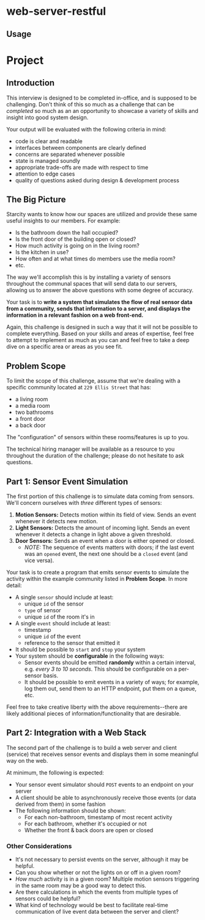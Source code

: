 # web-server-restful

## Usage

# Project

## Introduction

This interview is designed to be completed in-office, and is supposed to be
challenging. Don't think of this so much as a challenge that can be *completed*
so much as an an opportunity to showcase a variety of skills and insight into
good system design.

Your output will be evaluated with the following criteria in mind:

- code is clear and readable
- interfaces between components are clearly defined
- concerns are separated whenever possible
- state is managed soundly
- appropriate trade-offs are made with respect to time
- attention to edge cases
- quality of questions asked during design & development process

## The Big Picture

Starcity wants to know how our spaces are utilized and provide these same useful
insights to our members. For example:

- Is the bathroom down the hall occupied?
- Is the front door of the building open or closed?
- How much activity is going on in the living room?
- Is the kitchen in use?
- How often and at what times do members use the media room?
- etc.

The way we'll accomplish this is by installing a variety of sensors throughout
the communal spaces that will send data to our servers, allowing us to answer
the above questions with some degree of accuracy.

Your task is to **write a system that simulates the flow of real sensor data
from a community, sends that information to a server, and displays the
information in a relevant fashion on a web front-end.**

Again, this challenge is designed in such a way that it will not be possible to
complete everything. Based on your skills and areas of expertise, feel free to
attempt to implement as much as you can and feel free to take a deep dive on a
specific area or areas as you see fit.

## Problem Scope

To limit the scope of this challenge, assume that we're dealing with a specific
community located at `229 Ellis Street` that has:

- a living room
- a media room
- two bathrooms
- a front door
- a back door

The "configuration" of sensors within these rooms/features is up to you.

The technical hiring manager will be available as a resource to you throughout
the duration of the challenge; please do not hesitate to ask questions.

## Part 1: Sensor Event Simulation

The first portion of this challenge is to simulate data coming from sensors.
We'll concern ourselves with *three* different types of sensors:

1. **Motion Sensors:** Detects motion within its field of view. Sends an event
   whenever it detects new motion.
2. **Light Sensors:** Detects the amount of incoming light. Sends an event
   whenever it detects a change in light above a given threshold.
3. **Door Sensors:** Sends an event when a door is either opened or closed.
    - *NOTE:* The sequence of events matters with doors; if the last event was
      an `opened` event, the next one should be a `closed` event (and vice
      versa).

Your task is to create a program that emits sensor events to simulate the
activity within the example community listed in **Problem Scope**. In more
detail:

- A single `sensor` should include at least:
  + unique `id` of the sensor
  + `type` of sensor
  + unique `id` of the room it's in
- A single `event` should include at least:
  + timestamp
  + unique `id` of the event
  + reference to the sensor that emitted it
- It should be possible to `start` and `stop` your system
- Your system should be **configurable** in the following ways:
  + Sensor events should be emitted **randomly** within a certain interval, e.g.
    *every 3 to 10 seconds*. This should be configurable on a per-sensor basis.
  + It should be possible to emit events in a variety of ways; for example, log
    them out, send them to an HTTP endpoint, put them on a queue, etc.

Feel free to take creative liberty with the above requirements--there are likely
additional pieces of information/functionality that are desirable.

## Part 2: Integration with a Web Stack

The second part of the challenge is to build a web server and client (service)
that receives sensor events and displays them in some meaningful way on the web.

At minimum, the following is expected:

- Your sensor event simulator should `POST` events to an endpoint on your server
- A client should be able to asynchronously receive those events (or data
  derived from them) in some fashion
- The following information should be shown:
  + For each non-bathroom, timestamp of most recent activity
  + For each bathroom, whether it's occupied or not
  + Whether the front & back doors are open or closed

### Other Considerations

- It's not necessary to persist events on the server, although it may be helpful.
- Can you show whether or not the lights on or off in a given room?
- *How much* activity is in a given room? Multiple motion sensors triggering in
  the same room may be a good way to detect this.
- Are there calculations in which the events from multiple types of sensors
  could be helpful?
- What kind of technology would be best to facilitate real-time communication of
  live event data between the server and client?
